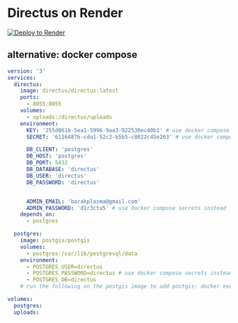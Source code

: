 # Directus on Render

[![Deploy to Render](http://render.com/images/deploy-to-render-button.svg)](https://render.com/deploy?url=https://github.com/barakplasma/raffler)

## alternative: docker compose

```yaml
version: '3'
services:
  directus:
    image: directus/directus:latest
    ports:
      - 8055:8055
    volumes:
      - uploads:/directus/uploads
    environment:
      KEY: '255d861b-5ea1-5996-9aa3-922530ec40b1' # use docker compose secrets instead
      SECRET: '6116487b-cda1-52c2-b5b5-c8022c45e263' # use docker compose secrets instead

      DB_CLIENT: 'postgres'
      DB_HOST: 'postgres'
      DB_PORT: 5432
      DB_DATABASE: 'directus'
      DB_USER: 'directus'
      DB_PASSWORD: 'directus'


      ADMIN_EMAIL: 'barakplasma@gmail.com'
      ADMIN_PASSWORD: 'd1r3ctu5' # use docker compose secrets instead
    depends_on:
      - postgres

  postgres:
    image: postgis/postgis
    volumes:
      - postgres:/var/lib/postgresql/data
    environment:
      - POSTGRES_USER=directus
      - POSTGRES_PASSWORD=directus # use docker compose secrets instead
      - POSTGRES_DB=directus
    # run the following on the postgis image to add postgis: docker exec bash; psql -U directus; CREATE EXTENSION postgis;

volumes:
  postgres:
  uploads:
```
